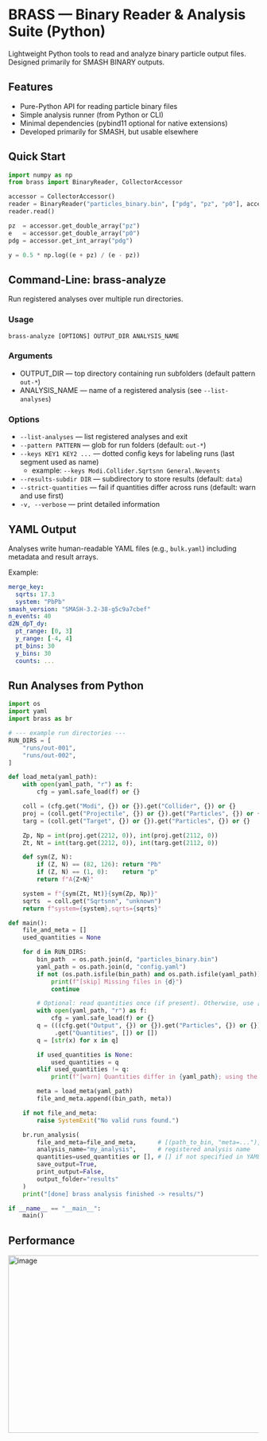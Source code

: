 # BRASS — Binary Reader & Analysis Suite (Python)

Lightweight Python tools to read and analyze binary particle output files. Designed primarily for SMASH BINARY outputs.
## Features
- Pure-Python API for reading particle binary files
- Simple analysis runner (from Python or CLI)
- Minimal dependencies (pybind11 optional for native extensions)
- Developed primarily for SMASH, but usable elsewhere

## Quick Start
```python
import numpy as np
from brass import BinaryReader, CollectorAccessor

accessor = CollectorAccessor()
reader = BinaryReader("particles_binary.bin", ["pdg", "pz", "p0"], accessor)
reader.read()

pz  = accessor.get_double_array("pz")
e   = accessor.get_double_array("p0")
pdg = accessor.get_int_array("pdg")

y = 0.5 * np.log((e + pz) / (e - pz))
```

## Command-Line: brass-analyze

Run registered analyses over multiple run directories.

### Usage
```
brass-analyze [OPTIONS] OUTPUT_DIR ANALYSIS_NAME
```

### Arguments
- OUTPUT_DIR — top directory containing run subfolders (default pattern `out-*`)
- ANALYSIS_NAME — name of a registered analysis (see `--list-analyses`)

### Options
- `--list-analyses` — list registered analyses and exit
- `--pattern PATTERN` — glob for run folders (default: `out-*`)
- `--keys KEY1 KEY2 ...` — dotted config keys for labeling runs (last segment used as name)
  - example: `--keys Modi.Collider.Sqrtsnn General.Nevents`
- `--results-subdir DIR` — subdirectory to store results (default: `data`)
- `--strict-quantities` — fail if quantities differ across runs (default: warn and use first)
- `-v, --verbose` — print detailed information

## YAML Output

Analyses write human-readable YAML files (e.g., `bulk.yaml`) including metadata and result arrays.

Example:
```yaml
merge_key:
  sqrts: 17.3
  system: "PbPb"
smash_version: "SMASH-3.2-38-g5c9a7cbef"
n_events: 40
d2N_dpT_dy:
  pt_range: [0, 3]
  y_range: [-4, 4]
  pt_bins: 30
  y_bins: 30
  counts: ...
```

## Run Analyses from Python
```python
import os
import yaml
import brass as br

# --- example run directories ---
RUN_DIRS = [
    "runs/out-001",
    "runs/out-002",
]

def load_meta(yaml_path):
    with open(yaml_path, "r") as f:
        cfg = yaml.safe_load(f) or {}

    coll = (cfg.get("Modi", {}) or {}).get("Collider", {}) or {}
    proj = (coll.get("Projectile", {}) or {}).get("Particles", {}) or {}
    targ = (coll.get("Target", {}) or {}).get("Particles", {}) or {}

    Zp, Np = int(proj.get(2212, 0)), int(proj.get(2112, 0))
    Zt, Nt = int(targ.get(2212, 0)), int(targ.get(2112, 0))

    def sym(Z, N):
        if (Z, N) == (82, 126): return "Pb"
        if (Z, N) == (1, 0):    return "p"
        return f"A{Z+N}"

    system = f"{sym(Zt, Nt)}{sym(Zp, Np)}"
    sqrts  = coll.get("Sqrtsnn", "unknown")
    return f"system={system},sqrts={sqrts}"

def main():
    file_and_meta = []
    used_quantities = None

    for d in RUN_DIRS:
        bin_path  = os.path.join(d, "particles_binary.bin")
        yaml_path = os.path.join(d, "config.yaml")
        if not (os.path.isfile(bin_path) and os.path.isfile(yaml_path)):
            print(f"[skip] Missing files in {d}")
            continue

        # Optional: read quantities once (if present). Otherwise, use [].
        with open(yaml_path, "r") as f:
            cfg = yaml.safe_load(f) or {}
        q = (((cfg.get("Output", {}) or {}).get("Particles", {}) or {})
             .get("Quantities", []) or [])
        q = [str(x) for x in q]

        if used_quantities is None:
            used_quantities = q
        elif used_quantities != q:
            print(f"[warn] Quantities differ in {yaml_path}; using the first set.")

        meta = load_meta(yaml_path)
        file_and_meta.append((bin_path, meta))

    if not file_and_meta:
        raise SystemExit("No valid runs found.")

    br.run_analysis(
        file_and_meta=file_and_meta,      # [(path_to_bin, "meta=..."), ...]
        analysis_name="my_analysis",      # registered analysis name
        quantities=used_quantities or [], # [] if not specified in YAML
        save_output=True,
        print_output=False,
        output_folder="results"
    )
    print("[done] brass analysis finished -> results/")

if __name__ == "__main__":
    main()
```
## Performance

<img width="856" height="357" alt="image" src="https://github.com/user-attachments/assets/03b56538-1b2c-4bea-a3a9-8dd6922975de" />
